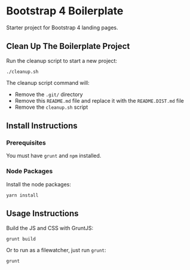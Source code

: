 Bootstrap 4 Boilerplate
=======================

Starter project for Bootstrap 4 landing pages.

## Clean Up The Boilerplate Project

Run the cleanup script to start a new project:

    ./cleanup.sh

The cleanup script command will:

* Remove the `.git/` directory
* Remove this `README.md` file and replace it with the `README.DIST.md` file
* Remove the `cleanup.sh` script

## Install Instructions

### Prerequisites

You must have `grunt` and `npm` installed.

### Node Packages

Install the node packages:

    yarn install

## Usage Instructions

Build the JS and CSS with GruntJS:

    grunt build

Or to run as a filewatcher, just run `grunt`:

    grunt

